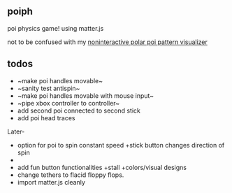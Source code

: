 poiph
-----

poi physics game! using matter.js

not to be confused with my [noninteractive polar poi pattern visualizer](http://rfong.github.io/poi)

## todos
+ ~make poi handles movable~
+ ~sanity test antispin~
+ ~make poi handles movable with mouse input~
+ ~pipe xbox controller to controller~
+ add second poi connected to second stick
+ add poi head traces


Later-
+ option for poi to spin constant speed
	+stick button changes direction of spin
+
+ add fun button functionalities
	+stall
	+colors/visual designs
+ change tethers to flacid floppy flops.
+ import matter.js cleanly
